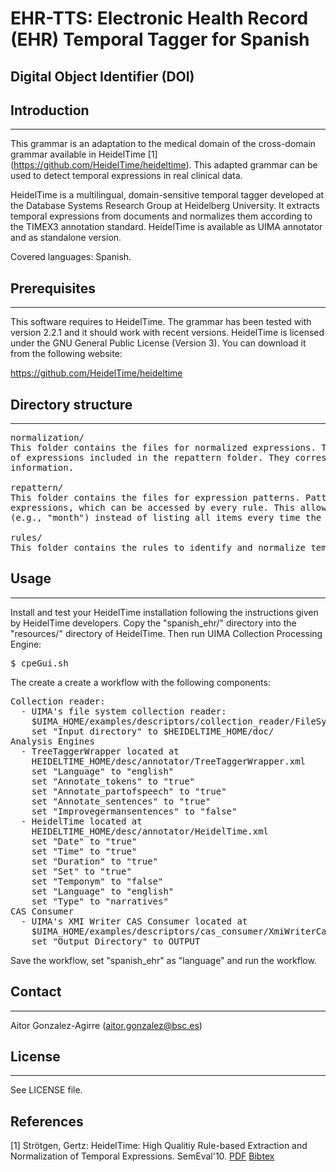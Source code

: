 # EHR-TTS: Electronic Health Record (EHR) Temporal Tagger for Spanish


##  Digital Object Identifier (DOI)



## Introduction
------------

This grammar is an adaptation to the medical domain of the cross-domain grammar available
in HeidelTime [1] (https://github.com/HeidelTime/heideltime). This adapted grammar can be used 
to detect temporal expressions in real clinical data.

HeidelTime is a multilingual, domain-sensitive temporal tagger developed at the Database 
Systems Research Group at Heidelberg University. It extracts temporal expressions from 
documents and normalizes them according to the TIMEX3 annotation standard. HeidelTime is 
available as UIMA annotator and as standalone version. 

Covered languages: Spanish.


## Prerequisites
-------------

This software requires to HeidelTime. The grammar has been tested with version 2.2.1 and it 
should work with recent versions. HeidelTime is licensed  under the GNU General Public License 
(Version 3). You can download it from the following website: 

https://github.com/HeidelTime/heideltime


## Directory structure
-------------------

<pre>
normalization/
This folder contains the files for normalized expressions. These files contain normalized values 
of expressions included in the repattern folder. They correspond to the ISO format for temporal 
information.

repattern/
This folder contains the files for expression patterns. Patterns are used to create regular 
expressions, which can be accessed by every rule. This allows to use category names 
(e.g., "month") instead of listing all items every time the category is needed in a rule.

rules/
This folder contains the rules to identify and normalize temporal expressions.
</pre> 


## Usage
-----

Install and test your HeidelTime installation following the instructions given by HeidelTime
developers. Copy the "spanish_ehr/" directory into the "resources/" directory of HeidelTime. 
Then run UIMA Collection Processing Engine:

<pre>
$ cpeGui.sh
</pre>

The create a create a workflow with the following components:

<pre>
Collection reader:
  - UIMA's file system collection reader:
    $UIMA_HOME/examples/descriptors/collection_reader/FileSystemCollectionReader.xml
    set "Input directory" to $HEIDELTIME_HOME/doc/
Analysis Engines
  - TreeTaggerWrapper located at
    HEIDELTIME_HOME/desc/annotator/TreeTaggerWrapper.xml
    set "Language" to "english"
    set "Annotate_tokens" to "true"
    set "Annotate_partofspeech" to "true"
    set "Annotate_sentences" to "true"
    set "Improvegermansentences" to "false"
  - HeidelTime located at
    HEIDELTIME_HOME/desc/annotator/HeidelTime.xml
    set "Date" to "true"
    set "Time" to "true"
    set "Duration" to "true"
    set "Set" to "true"
    set "Temponym" to "false"
    set "Language" to "english"
    set "Type" to "narratives"
CAS Consumer
  - UIMA's XMI Writer CAS Consumer located at
    $UIMA_HOME/examples/descriptors/cas_consumer/XmiWriterCasConsumer.xml
    set "Output Directory" to OUTPUT
</pre>


Save the workflow, set "spanish_ehr" as "language" and run the workflow.



## Contact
------

Aitor Gonzalez-Agirre (aitor.gonzalez@bsc.es)


## License
-------

See LICENSE file.

## References

[1] Strötgen, Gertz: HeidelTime: High Qualitiy Rule-based Extraction and Normalization of Temporal Expressions. SemEval'10. [PDF](http://www.newdesign.aclweb.org/anthology/S/S10/S10-1071.pdf)  [Bibtex](http://dbs.ifi.uni-heidelberg.de/fileadmin/Team/jannik/publications/stroetgen_bib.html#SEMEVAL2010)
